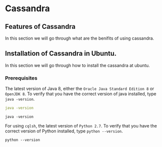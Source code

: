# Cassandra

## Features of Cassandra
  In this section we will go through what are the benifits of using cassandra.

## Installation of Cassandra in Ubuntu.
  In this section we will go through how to install the cassandra at ubuntu.
  
### Prerequisites
The latest version of Java 8, either the `Oracle Java Standard Edition 8` or `OpenJDK 8`. To verify that you have the correct version of java installed, type `java -version`.
```yaml
java -version
```

```
java -version
```


For using `cqlsh`, the latest version of `Python 2.7`. To verify that you have the correct version of Python installed, type `python --version`.

`python --version`

